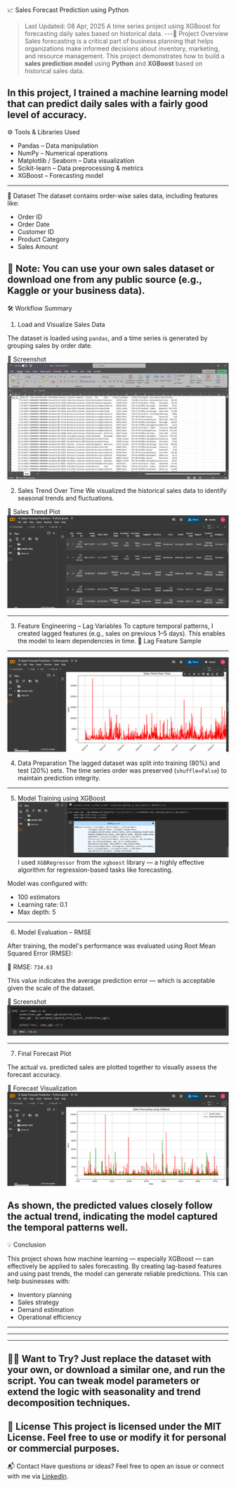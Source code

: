📈 Sales Forecast Prediction using Python

> Last Updated: 08 Apr, 2025
> A time series project using XGBoost for forecasting daily sales based on historical data.
---📌 Project Overview
Sales forecasting is a critical part of business planning that helps organizations make informed decisions about inventory, marketing, and resource management. This project demonstrates how to build a **sales prediction model** using **Python** and **XGBoost** based on historical sales data.
 
In this project, I trained a machine learning model that can predict daily sales with a fairly good level of accuracy.
---
⚙️ Tools & Libraries Used

* Pandas – Data manipulation
* NumPy – Numerical operations
* Matplotlib / Seaborn – Data visualization
* Scikit-learn – Data preprocessing & metrics
* XGBoost – Forecasting model
---
 📂 Dataset
The dataset contains order-wise sales data, including features like:
* Order ID
* Order Date
* Customer ID
* Product Category
* Sales Amount

📌 Note: You can use your own sales dataset or download one from any public source (e.g., Kaggle or your business data).
---
 🛠️ Workflow Summary

1. Load and Visualize Sales Data

The dataset is loaded using `pandas`, and a time series is generated by grouping sales by order date.

📸 Screenshot
![Sales Data Head](Screenshots/0.png)

2. Sales Trend Over Time
We visualized the historical sales data to identify seasonal trends and fluctuations.

📸 Sales Trend Plot
![Sales Trend](Screenshots/1.png)

---

3. Feature Engineering – Lag Variables
To capture temporal patterns, I created lagged features (e.g., sales on previous 1–5 days). This enables the model to learn dependencies in time.
📸 Lag Feature Sample
---
![Lag Features](Screenshots/2.png)

4. Data Preparation
The lagged dataset was split into training (80%) and test (20%) sets. The time series order was preserved (`shuffle=False`) to maintain prediction integrity.
---
5. Model Training using XGBoost
![XGBRegressor Output](Screenshots/3.png)
I used `XGBRegressor` from the `xgboost` library — a highly effective algorithm for regression-based tasks like forecasting.

Model was configured with:

* 100 estimators
* Learning rate: 0.1
* Max depth: 5

---
6. Model Evaluation – RMSE

After training, the model's performance was evaluated using Root Mean Squared Error (RMSE):

📌 RMSE: `734.63`

This value indicates the average prediction error — which is acceptable given the scale of the dataset.

📸 Screenshot
![RMSE Output](Screenshots/4.png)

---

7. Final Forecast Plot

The actual vs. predicted sales are plotted together to visually assess the forecast accuracy.

📸 Forecast Visualization
![Forecast Plot](Screenshots/5.png)

As shown, the predicted values closely follow the actual trend, indicating the model captured the temporal patterns well.
---
💡 Conclusion

This project shows how machine learning — especially XGBoost — can effectively be applied to sales forecasting. By creating lag-based features and using past trends, the model can generate reliable predictions. This can help businesses with:

* Inventory planning
* Sales strategy
* Demand estimation
* Operational efficiency

---
---
---
🙋‍♂️ Want to Try?
Just replace the dataset with your own, or download a similar one, and run the script. You can tweak model parameters or extend the logic with seasonality and trend decomposition techniques.
---
📄 License
This project is licensed under the MIT License. Feel free to use or modify it for personal or commercial purposes.
---
📬 Contact
Have questions or ideas? Feel free to open an issue or connect with me via [LinkedIn](https://linkedin.com/in/cjeyaprakash).
